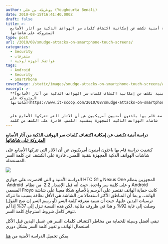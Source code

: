 ```yaml
---
author: يوغرطة بن علي (Youghourta Benali)
date: 2010-08-15T16:41:40.000Z
draft: false
title: >-
  دراسة أمنية تكشف عن إمكانية اكتشاف كلمات سر الهواتف الذكية من آثار الأصابع
  المتروكة على شاشاتها 
type: post
url: /2010/08/smudge-attacks-on-smartphone-touch-screens/
categories:
  - Security
  - متفرقات
  - هواتف/ أجهزة لوحية
tags:
  - Android
  - Security
  - SmartPhone
coverImage: /static/images/smudge-attacks-on-smartphone-touch-screens/android-password.jpg
excerpt: >-
  **[دراسة أمنية تكشف عن إمكانية اكتشاف كلمات سر الهواتف الذكية من آثار الأصابع
  المتروكة على
  شاشاتها](https://www.it-scoop.com/2010/08/smudge-attacks-on-smartphone-touch-screens)**


  كشفت دراسة قام بها باحثون أمنيون أمريكيون عن أن الآثار التي تتركها الأصابع على
  شاشات الهواتف الذكية المجهزة بتقنية اللمس، قادرة على الكشف عن كلمة
---
```

**[دراسة أمنية تكشف عن إمكانية اكتشاف كلمات سر الهواتف الذكية من آثار الأصابع المتروكة على شاشاتها](https://www.it-scoop.com/2010/08/smudge-attacks-on-smartphone-touch-screens)**

كشفت دراسة قام بها باحثون أمنيون أمريكيون عن أن الآثار التي تتركها الأصابع على شاشات الهواتف الذكية المجهزة بتقنية اللمس، قادرة على الكشف عن كلمة السر المستعملة.

![](/static/images/smudge-attacks-on-smartphone-touch-screens/android-password.jpg)

الدراسة الأمنية و التي اقتصرت على جهازي HTC G1 و Nexus One المجهزين بنظام  Android  و على كلمة سر واحدة، حيث أنه قبل الإصدار 2.2  من نظام Android المسمى Froyo كانت حماية الهاتف تقتصر على الرسم بالأصابع شكلا معينا على شاشة الهاتف، و بما أن المناطق الأكثر استعمالا من الشاشة هي الأقل نظافة بسبب ما تتركه ترسبات اليدين عليها، حيث أن نسبة معرفة كلمة السر (أو رسم السر إن صح القول) وصلت إلى غاية 92% و هذا في ظروف مثالية، لكن هذه النسبة تنزل إلى 37% إذا لم تتوفر كامل شروط استرجاع كلمة السر.

تبقى أفضل وسيلة للحماية من مخاطر اكتشاف كلمات السر هي غسل اليدين قبل الأكل استعمال الهاتف و تغيير كلمة السر بشكل دوري.

يمكن تحميل الدراسة الأمنية من [هنا](http://www.usenix.org/events/woot10/tech/full_papers/Aviv.pdf)
